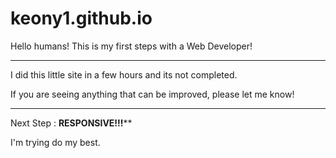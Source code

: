 # keony1.github.io

Hello humans!
This is my first steps with a Web Developer!

***********************************************************
I did this little site in a few hours and its not completed.

If you are seeing anything that can be improved, please let 
me know!
*************************************************************

Next Step :
****RESPONSIVE!!!******



I'm trying do my best. 
